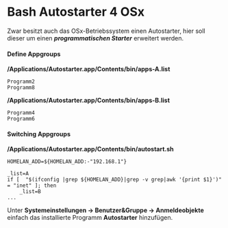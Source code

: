 # Bash Autostarter 4 OSx

Zwar besitzt auch das OSx-Betriebssystem einen Autostarter, hier soll dieser um einen ***programmatischen Starter*** erweitert werden.


#### Define Appgroups

**/Applications/Autostarter.app/Contents/bin/apps-A.list**
```
Programm2
Programm8
```

**/Applications/Autostarter.app/Contents/bin/apps-B.list**
```
Programm4
Programm6
```

#### Switching Appgroups

**/Applications/Autostarter.app/Contents/bin/autostart.sh**
```
HOMELAN_ADD=${HOMELAN_ADD:-"192.168.1"}

_list=A
if [  "$(ifconfig |grep ${HOMELAN_ADD}|grep -v grep|awk '{print $1}')" = "inet" ]; then
    _list=B
...
```

Unter **Systemeinstellungen -> Benutzer&Gruppe -> Anmeldeobjekte** einfach das installierte Programm **Autostarter** hinzufügen.
